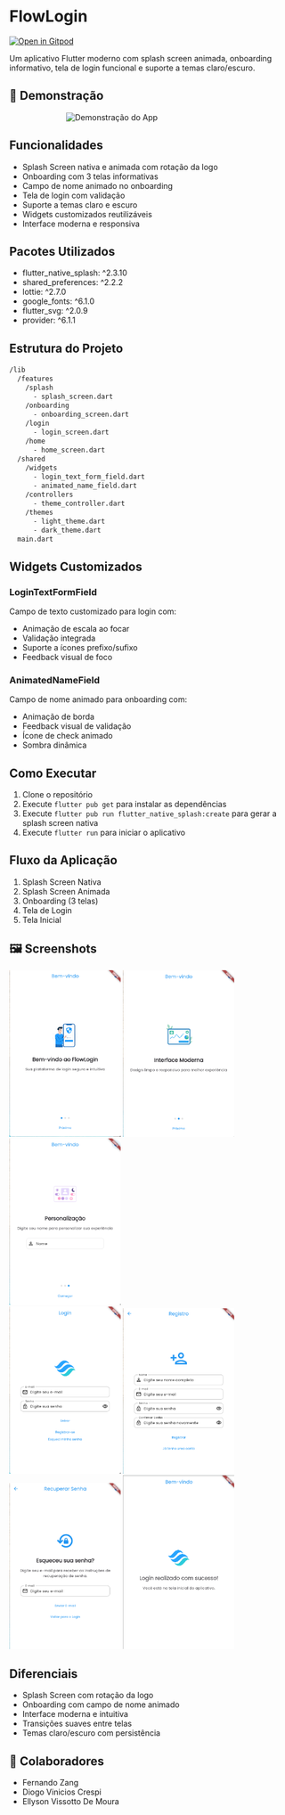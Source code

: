 # FlowLogin

[![Open in Gitpod](https://gitpod.io/button/open-in-gitpod.svg)](https://gitpod.io/#https://github.com/DiogoCrespi/Flow_Login)

Um aplicativo Flutter moderno com splash screen animada, onboarding informativo, tela de login funcional e suporte a temas claro/escuro.

## 🎥 Demonstração
<div style="display: flex; justify-content: center;">
  <img src="assets/animations/flowlogin.gif" width="300" alt="Demonstração do App">
</div>

## Funcionalidades

- Splash Screen nativa e animada com rotação da logo
- Onboarding com 3 telas informativas
- Campo de nome animado no onboarding
- Tela de login com validação
- Suporte a temas claro e escuro
- Widgets customizados reutilizáveis
- Interface moderna e responsiva

## Pacotes Utilizados

- flutter_native_splash: ^2.3.10
- shared_preferences: ^2.2.2
- lottie: ^2.7.0
- google_fonts: ^6.1.0
- flutter_svg: ^2.0.9
- provider: ^6.1.1

## Estrutura do Projeto

```
/lib
  /features
    /splash
      - splash_screen.dart
    /onboarding
      - onboarding_screen.dart
    /login
      - login_screen.dart
    /home
      - home_screen.dart
  /shared
    /widgets
      - login_text_form_field.dart
      - animated_name_field.dart
    /controllers
      - theme_controller.dart
    /themes
      - light_theme.dart
      - dark_theme.dart
  main.dart
```

## Widgets Customizados

### LoginTextFormField
Campo de texto customizado para login com:
- Animação de escala ao focar
- Validação integrada
- Suporte a ícones prefixo/sufixo
- Feedback visual de foco


### AnimatedNameField
Campo de nome animado para onboarding com:
- Animação de borda
- Feedback visual de validação
- Ícone de check animado
- Sombra dinâmica

## Como Executar

1. Clone o repositório
2. Execute `flutter pub get` para instalar as dependências
3. Execute `flutter pub run flutter_native_splash:create` para gerar a splash screen nativa
4. Execute `flutter run` para iniciar o aplicativo

## Fluxo da Aplicação

1. Splash Screen Nativa
2. Splash Screen Animada
3. Onboarding (3 telas)
4. Tela de Login
5. Tela Inicial

## 🖼️ Screenshots
<div align="left">
  <img src="assets/images/screenshots1.png" width="200" alt="screenshots 1">
  <img src="assets/images/screenshots2.png" width="200" alt="screenshots 2">
  <img src="assets/images/screenshots3.png" width="200" alt="screenshots 3">
</div>
<div align="left">
  <img src="assets/images/screenshots4.png" width="200" alt="screenshots 4">
  <img src="assets/images/screenshots5.png" width="200" alt="screenshots 5">
  <img src="assets/images/screenshots6.png" width="200" alt="screenshots 6">
  <img src="assets/images/screenshots7.png" width="200" alt="Welcome Screen">
</div>

## Diferenciais

- Splash Screen com rotação da logo
- Onboarding com campo de nome animado
- Interface moderna e intuitiva
- Transições suaves entre telas
- Temas claro/escuro com persistência

## 👥 Colaboradores

- Fernando Zang
- Diogo Vinicios Crespi
- Ellyson Vissotto De Moura
